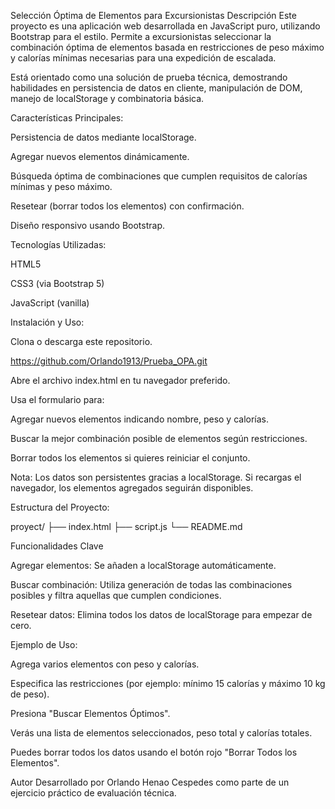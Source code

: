 Selección Óptima de Elementos para Excursionistas
Descripción
Este proyecto es una aplicación web desarrollada en JavaScript puro, utilizando Bootstrap para el estilo. Permite a excursionistas seleccionar la combinación óptima de elementos basada en restricciones de peso máximo y calorías mínimas necesarias para una expedición de escalada.

Está orientado como una solución de prueba técnica, demostrando habilidades en persistencia de datos en cliente, manipulación de DOM, manejo de localStorage y combinatoria básica.

Características Principales:

Persistencia de datos mediante localStorage.

Agregar nuevos elementos dinámicamente.

Búsqueda óptima de combinaciones que cumplen requisitos de calorías mínimas y peso máximo.

Resetear (borrar todos los elementos) con confirmación.

Diseño responsivo usando Bootstrap.

Tecnologías Utilizadas:

HTML5

CSS3 (via Bootstrap 5)

JavaScript (vanilla)

Instalación y Uso:

Clona o descarga este repositorio.

https://github.com/Orlando1913/Prueba_OPA.git

Abre el archivo index.html en tu navegador preferido.

Usa el formulario para:

Agregar nuevos elementos indicando nombre, peso y calorías.

Buscar la mejor combinación posible de elementos según restricciones.

Borrar todos los elementos si quieres reiniciar el conjunto.

Nota: Los datos son persistentes gracias a localStorage. Si recargas el navegador, los elementos agregados seguirán disponibles.

Estructura del Proyecto:

proyect/
       ├── index.html
       ├── script.js
       └── README.md

Funcionalidades Clave

Agregar elementos: Se añaden a localStorage automáticamente.

Buscar combinación: Utiliza generación de todas las combinaciones posibles y filtra aquellas que cumplen condiciones.

Resetear datos: Elimina todos los datos de localStorage para empezar de cero.

Ejemplo de Uso:

Agrega varios elementos con peso y calorías.

Especifica las restricciones (por ejemplo: mínimo 15 calorías y máximo 10 kg de peso).

Presiona "Buscar Elementos Óptimos".

Verás una lista de elementos seleccionados, peso total y calorías totales.

Puedes borrar todos los datos usando el botón rojo "Borrar Todos los Elementos".

Autor
Desarrollado por Orlando Henao Cespedes como parte de un ejercicio práctico de evaluación técnica.